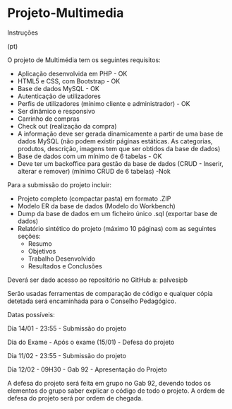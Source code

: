 # Projeto-Multimedia



 Instruções

(pt)

O projeto de Multimédia tem os seguintes requisitos: 
- Aplicação desenvolvida em PHP - OK
- HTML5 e CSS, com Bootstrap - OK
- Base de dados MySQL - OK
- Autenticação de utilizadores 
- Perfis de utilizadores (mínimo cliente e administrador) - OK 
- Ser dinâmico e responsivo
- Carrinho de compras
- Check out (realização da compra)
- A informação deve ser gerada dinamicamente a partir de uma base de dados MySQL (não podem existir páginas estáticas.  As categorias, produtos, descrição, imagens tem que ser obtidos da base de dados)
- Base de dados com um mínimo de 6 tabelas - OK
- Deve ter um backoffice para gestão da base de dados (CRUD - Inserir, alterar e remover) (mínimo CRUD de 6 tabelas) -Nok

Para a submissão do projeto incluir: 
- Projeto completo (compactar pasta) em formato .ZIP
- Modelo ER da base de dados (Modelo do Workbench)
- Dump da base de dados em um ficheiro único .sql (exportar base de dados) 
- Relatório sintético do projeto (máximo 10 páginas) com as seguintes seções: 
     * Resumo 
     * Objetivos 
     * Trabalho Desenvolvido 
     * Resultados e Conclusões 

Deverá ser dado acesso ao repositório no GitHub a: palvesipb

Serão usadas ferramentas de comparação de código e qualquer cópia detetada será encaminhada para o Conselho Pedagógico.

Datas possíveis:

Dia 14/01 - 23:55 - Submissão do projeto

Dia do Exame - Após o exame (15/01) - Defesa do projeto

Dia 11/02 - 23:55 - Submissão do projeto

Dia 12/02 - 09H30 - Gab 92 - Apresentação do Projeto

 

A defesa do projeto será feita em grupo no Gab 92, devendo todos os elementos do grupo saber explicar o código de todo o projeto. A ordem de defesa do projeto será por ordem de chegada.
